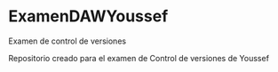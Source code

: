 # ExamenDAWYoussef
Examen de control de versiones 

Repositorio creado para el examen de Control de versiones de Youssef
